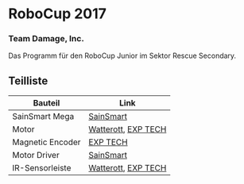 # RoboCup 2017
### Team Damage, Inc.
Das Programm für den RoboCup Junior im Sektor Rescue Secondary.
## Teilliste

Bauteil | Link
---- | ----
SainSmart Mega | [SainSmart](http://www.sainsmart.com/arduino/control-boards/sainsmart-mega2560-development-board-for-arduino.html)
Motor | [Watterott](http://www.watterott.com/de/Pololu-751-Micro-Metal-Gearmotor-HP), [EXP TECH](http://www.exp-tech.de/75-1-micro-metal-gearmotor-hp-with-extended-motor-shaft)
Magnetic Encoder | [EXP TECH](http://www.exp-tech.de/magnetic-encoder-pair-kit-for-micro-metal-gearmotors-12-cpr-2-7-18v-hpcb-compatible)
Motor Driver | [SainSmart](http://www.sainsmart.com/sainsmart-l298n-dual-h-bridge-stepper-motor-driver-controller-board-module-for-arduino-robot.html)
IR-Sensorleiste | [Watterott](http://www.watterott.com/de/QTR-8RC-Reflectance-Sensor-Array), [EXP TECH](http://www.exp-tech.de/zumo-abstandssensor?___SID=U)

